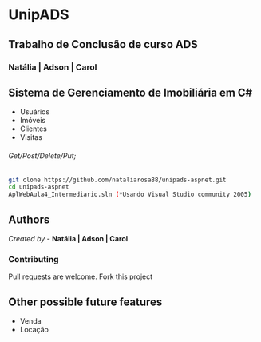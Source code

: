 # UnipADS
## Trabalho de Conclusão de curso ADS
### Natália | Adson | Carol

## Sistema de Gerenciamento de Imobiliária em C#

* Usuários
* Imóveis
* Clientes
* Visitas

#### 
###### Get/Post/Delete/Put;


```sh
git clone https://github.com/nataliarosa88/unipads-aspnet.git
cd unipads-aspnet
AplWebAula4_Intermediario.sln (*Usando Visual Studio community 2005)
```

## Authors

*Created by* - **Natália | Adson | Carol**

### Contributing
Pull requests are welcome.
Fork this project

## Other possible future features

* Venda
* Locação
